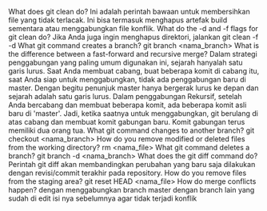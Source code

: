 What does git clean do?
Ini adalah perintah bawaan untuk membersihkan file yang tidak terlacak. Ini bisa termasuk menghapus artefak build sementara atau menggabungkan file konflik.
What do the -d and -f flags for git clean do?
Jika Anda juga ingin menghapus direktori, jalankan git clean -f -d
What git command creates a branch?
git branch <nama_branch>
What is the difference between a fast-forward and recursive merge?
Dalam strategi penggabungan yang paling umum digunakan ini, sejarah hanyalah satu garis lurus. Saat Anda membuat cabang, buat beberapa komit di cabang itu, saat Anda siap untuk menggabungkan, tidak ada penggabungan baru di master. Dengan begitu penunjuk master hanya bergerak lurus ke depan dan sejarah adalah satu garis lurus.
Dalam penggabungan Rekursif, setelah Anda bercabang dan membuat beberapa komit, ada beberapa komit asli baru di 'master'. Jadi, ketika saatnya untuk menggabungkan, git berulang di atas cabang dan membuat komit gabungan baru. Komit gabungan terus memiliki dua orang tua.
What git command changes to another branch?
git checkout <nama_branch>
How do you remove modified or deleted files from the working directory?
rm <nama_file>
What git command deletes a branch?
git branch -d <nama_branch>
What does the git diff command do?
Perintah git diff akan membandingkan perubahan yang baru saja dilakukan dengan revisi/commit terakhir pada repository.
How do you remove files from the staging area?
git reset HEAD <nama_file>
How do merge conflicts happen?
dengan menggabungkan branch master dengan branch lain yang sudah di edit isi nya sebelumnya agar tidak terjadi konflik